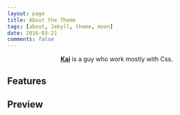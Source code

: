```yaml
---
layout: page
title: About the Theme
tags: [about, Jekyll, theme, moon]
date: 2016-03-21
comments: false
---
```


<center><a href="http://nguyenngocdat.github.io"><b>Kai</b></a> is a guy who work mostly with Css.</center>

## Features

## Preview
